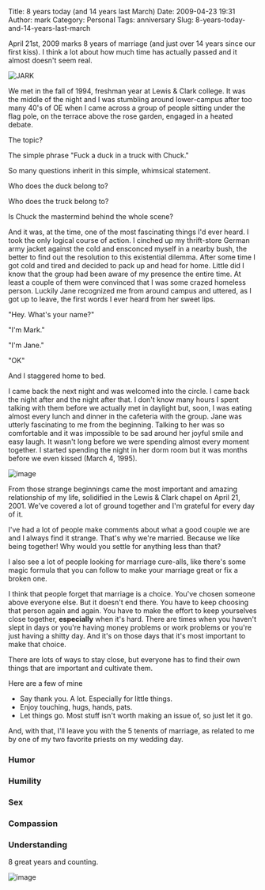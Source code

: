 Title: 8 years today (and 14 years last March)
Date: 2009-04-23 19:31
Author: mark
Category: Personal
Tags: anniversary
Slug: 8-years-today-and-14-years-last-march

April 21st, 2009 marks 8 years of marriage (and just over 14 years since
our first kiss). I think a lot about how much time has actually passed
and it almost doesn't seem real.

![JARK][]

We met in the fall of 1994, freshman year at Lewis & Clark college. It
was the middle of the night and I was stumbling around lower-campus
after too many 40's of OE when I came across a group of people sitting
under the flag pole, on the terrace above the rose garden, engaged in a
heated debate.

The topic?

The simple phrase "Fuck a duck in a truck with Chuck."

So many questions inherit in this simple, whimsical statement.

Who does the duck belong to?

Who does the truck belong to?

Is Chuck the mastermind behind the whole scene?

And it was, at the time, one of the most fascinating things I'd ever
heard. I took the only logical course of action. I cinched up my
thrift-store German army jacket against the cold and ensconced myself in
a nearby bush, the better to find out the resolution to this existential
dilemma. After some time I got cold and tired and decided to pack up and
head for home. Little did I know that the group had been aware of my
presence the entire time. At least a couple of them were convinced that
I was some crazed homeless person. Luckily Jane recognized me from
around campus and uttered, as I got up to leave, the first words I ever
heard from her sweet lips.

"Hey. What's your name?"

"I'm Mark."

"I'm Jane."

"OK"

And I staggered home to bed.

I came back the next night and was welcomed into the circle. I came back
the night after and the night after that. I don't know many hours I
spent talking with them before we actually met in daylight but, soon, I
was eating almost every lunch and dinner in the cafeteria with the
group. Jane was utterly fascinating to me from the beginning. Talking to
her was so comfortable and it was impossible to be sad around her joyful
smile and easy laugh. It wasn't long before we were spending almost
every moment together. I started spending the night in her dorm room but
it was months before we even kissed (March 4, 1995).

![image][]

From those strange beginnings came the most important and amazing
relationship of my life, solidified in the Lewis & Clark chapel on April
21, 2001. We've covered a lot of ground together and I'm grateful for
every day of it.

I've had a lot of people make comments about what a good couple we are
and I always find it strange. That's why we're married. Because we like
being together! Why would you settle for anything less than that?

I also see a lot of people looking for marriage cure-alls, like there's
some magic formula that you can follow to make your marriage great or
fix a broken one.

I think that people forget that marriage is a choice. You've chosen
someone above everyone else. But it doesn't end there. You have to keep
choosing that person again and again. You have to make the effort to
keep yourselves close together, **especially** when it's hard. There are
times when you haven't slept in days or you're having money problems or
work problems or you're just having a shitty day. And it's on those days
that it's most important to make that choice.

There are lots of ways to stay close, but everyone has to find their own
things that are important and cultivate them.

Here are a few of mine

-   Say thank you. A lot. Especially for little things.
-   Enjoy touching, hugs, hands, pats.
-   Let things go. Most stuff isn't worth making an issue of, so just
    let it go.

</p>

And, with that, I'll leave you with the 5 tenents of marriage, as
related to me by one of my two favorite priests on my wedding day.

### Humor  
### Humility  
### Sex  
### Compassion  
### Understanding

8 great years and counting.

![image][1]

  [JARK]: http://farm4.static.flickr.com/3228/2843585695_1ea36e0b52_o.jpg
  [image]: http://farm4.static.flickr.com/3173/2844422948_7ecf0e768a_o.jpg
  [1]: http://farm4.static.flickr.com/3025/2843587909_c6972e4c9b_o.jpg

